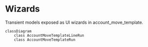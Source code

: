 # Wizards

Transient models exposed as UI wizards in account_move_template.

```mermaid
classDiagram
    class AccountMoveTemplateLineRun
    class AccountMoveTemplateRun
```
